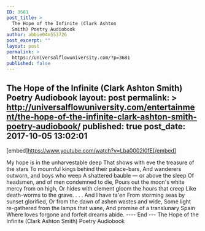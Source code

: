 ```yaml
---
ID: 3681
post_title: >
  The Hope of the Infinite (Clark Ashton
  Smith) Poetry Audiobook
author: abbie04m553726
post_excerpt: ""
layout: post
permalink: >
  https://universalflowuniversity.com/?p=3681
published: false
---
```

The Hope of the Infinite (Clark Ashton Smith) Poetry Audiobook
layout: post
permalink: >
  http://universalflowuniversity.com/entertainment/the-hope-of-the-infinite-clark-ashton-smith-poetry-audiobook/
published: true
post_date: 2017-10-05 13:02:01
---
[embed]https://www.youtube.com/watch?v=Lba0002l0fE[/embed]<br>
<p>My hope is in the unharvestable deep
That shows with eve the treasure of the stars
To mournful kings behind their palace-bars,
And wanderers outworn, and boys who weep
A shattered bauble — or above the sleep
Of headsmen, and of men condemned to die,
Pours out the moon's white mercy from on high,
Or hides with clement gloom the hours that creep
Like death-worms to the grave. . . . And I have ta'en
From storming seas by sunset glorified,
Or from the dawn of ashen wastes and wide,
Some light re-gathered from the lamps that wane,
And promise of a translunary Spain
Where loves forgone and forfeit dreams abide.
---- End ---
The Hope of the Infinite (Clark Ashton Smith) Poetry Audiobook</p>